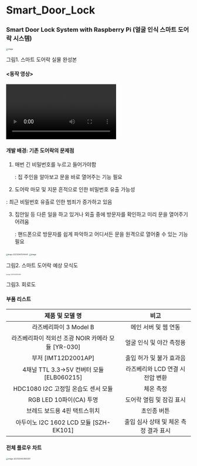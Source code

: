 # Smart_Door_Lock

### **Smart Door Lock System with Raspberry Pi (얼굴 인식 스마트 도어락 시스템)**

<img src="https://github.com/hyomin0804/Smart_Door_Lock/assets/87791247/73e1b39d-52e1-4320-b4ef-5b2a4a78f504" alt="image" style="zoom:33%;" />

그림1. 스마트 도어락 실물 완성본



#### <동작 영상>

<video src="images/전자공4.mp4"></video>

#### 개발 배경: 기존 도어락의 문제점

1. 매번 긴 비밀번호를 누르고 들어가야함

   : 집 주인을 알아보고 문을 바로 열어주는 기능 필요

   

2.  도어락 마모 및 지문 흔적으로 인한 비밀번호 유출 가능성

   : 최근 비밀번호 유츌로 인한 범죄가 증가하고 있음

   

3. 집안일 등 다른 일을 하고 있거나 외출 중에 방문자를 확인하고 미리 문을 열어주기 어려움

   : 핸드폰으로 방문자를 쉽게 파악하고 어디서든 문을 원격으로 열어줄 수 있는 기능 필요

<img src="../images/README/image-20231204015414441.png" alt="image-20231204015414441" style="zoom:30%;" />



<img src="https://github.com/hyomin0804/Smart_Door_Lock/assets/87791247/e7191364-2b94-43ed-bef7-93c91f46b376" alt="image" style="zoom:33%;" />

그림2. 스마트 도어락 예상 모식도

<img src="../images/README/image-20231204021557465.png" alt="image-20231204021557465" style="zoom:20%;" />

그림3. 회로도



#### 부품 리스트 

|                    제품  및 모델 명                    |                  비고                  |
| :----------------------------------------------------: | :------------------------------------: |
|                 라즈베리파이 3 Model B                 |         메인  서버 및 웹 연동          |
| 라즈베리파이 적외선 조광   NOIR  카메라 모듈  [YR-030] |       얼굴  인식 및 야간 측정용        |
|                 부저   [IMT12D2001AP]                  |       출입  허가 및 불가 효과음        |
|       4채널 TTL 3.3->5V 컨버터 모듈  [ELB060215]       |    라즈베리와 LCD 연결 시 전압 변환    |
|         HDC1080  I2C 고정밀  온습도  센서 모듈         |               체온  측정               |
|               RGB  LED 10파이(CA)  투명                |        도어락 열림 및 잠김 표시        |
|             브레드 보드용 4핀  택트스위치              |              초인종  버튼              |
|        아두이노 I2C 1602 LCD 모듈  [SZH-EK101]         | 출입  심사 상태 및 체온 측정 결과 표시 |



#### 전체 플로우 차트

<img src="../images/README/image-20231204021803351.png" alt="image-20231204021803351" style="zoom:33%;" />

